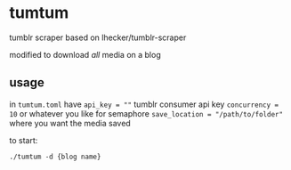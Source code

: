# tumtum
tumblr scraper based on lhecker/tumblr-scraper

modified to download *all* media on a blog

## usage
in `tumtum.toml` have
`api_key = ""` tumblr consumer api key
`concurrency = 10` or whatever you like for semaphore
`save_location = "/path/to/folder"` where you want the media saved

to start:
```
./tumtum -d {blog name}
```
